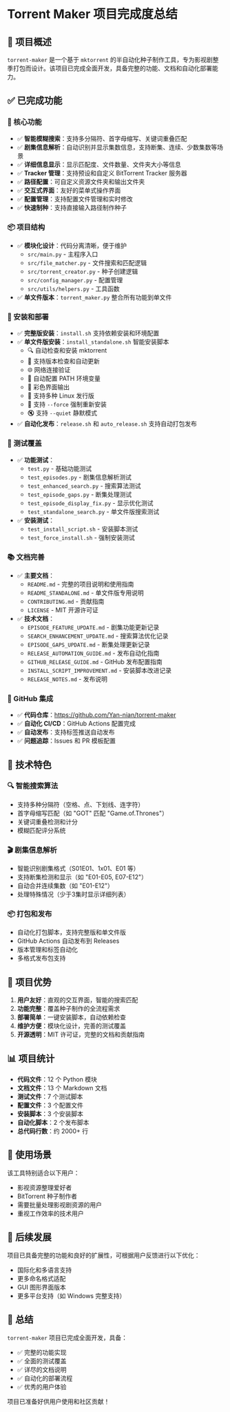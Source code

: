 # Torrent Maker 项目完成度总结

## 🎯 项目概述

`torrent-maker` 是一个基于 `mktorrent` 的半自动化种子制作工具，专为影视剧整季打包而设计。该项目已完成全面开发，具备完整的功能、文档和自动化部署能力。

## ✅ 已完成功能

### 🔧 核心功能
- ✅ **智能模糊搜索**：支持多分隔符、首字母缩写、关键词重叠匹配
- ✅ **剧集信息解析**：自动识别并显示集数信息，支持断集、连续、少数集数等场景
- ✅ **详细信息显示**：显示匹配度、文件数量、文件夹大小等信息
- ✅ **Tracker 管理**：支持预设和自定义 BitTorrent Tracker 服务器
- ✅ **路径配置**：可自定义资源文件夹和输出文件夹
- ✅ **交互式界面**：友好的菜单式操作界面
- ✅ **配置管理**：支持配置文件管理和实时修改
- ✅ **快速制种**：支持直接输入路径制作种子

### 📦 项目结构
- ✅ **模块化设计**：代码分离清晰，便于维护
  - `src/main.py` - 主程序入口
  - `src/file_matcher.py` - 文件搜索和匹配逻辑
  - `src/torrent_creator.py` - 种子创建逻辑
  - `src/config_manager.py` - 配置管理
  - `src/utils/helpers.py` - 工具函数
- ✅ **单文件版本**：`torrent_maker.py` 整合所有功能到单文件

### 🚀 安装和部署
- ✅ **完整版安装**：`install.sh` 支持依赖安装和环境配置
- ✅ **单文件版安装**：`install_standalone.sh` 智能安装脚本
  - 🔍 自动检查和安装 mktorrent
  - 🔄 支持版本检查和自动更新
  - 🌐 网络连接验证
  - 📁 自动配置 PATH 环境变量
  - 🎨 彩色界面输出
  - 🐧 支持多种 Linux 发行版
  - 💪 支持 `--force` 强制重新安装
  - 🔇 支持 `--quiet` 静默模式
- ✅ **自动化发布**：`release.sh` 和 `auto_release.sh` 支持自动打包发布

### 🧪 测试覆盖
- ✅ **功能测试**：
  - `test.py` - 基础功能测试
  - `test_episodes.py` - 剧集信息解析测试
  - `test_enhanced_search.py` - 搜索算法测试
  - `test_episode_gaps.py` - 断集处理测试
  - `test_episode_display_fix.py` - 显示优化测试
  - `test_standalone_search.py` - 单文件版搜索测试
- ✅ **安装测试**：
  - `test_install_script.sh` - 安装脚本测试
  - `test_force_install.sh` - 强制安装测试

### 📚 文档完善
- ✅ **主要文档**：
  - `README.md` - 完整的项目说明和使用指南
  - `README_STANDALONE.md` - 单文件版专用说明
  - `CONTRIBUTING.md` - 贡献指南
  - `LICENSE` - MIT 开源许可证
- ✅ **技术文档**：
  - `EPISODE_FEATURE_UPDATE.md` - 剧集功能更新记录
  - `SEARCH_ENHANCEMENT_UPDATE.md` - 搜索算法优化记录
  - `EPISODE_GAPS_UPDATE.md` - 断集处理更新记录
  - `RELEASE_AUTOMATION_GUIDE.md` - 发布自动化指南
  - `GITHUB_RELEASE_GUIDE.md` - GitHub 发布配置指南
  - `INSTALL_SCRIPT_IMPROVEMENT.md` - 安装脚本改进记录
  - `RELEASE_NOTES.md` - 发布说明

### 🐙 GitHub 集成
- ✅ **代码仓库**：https://github.com/Yan-nian/torrent-maker
- ✅ **自动化 CI/CD**：GitHub Actions 配置完成
- ✅ **自动发布**：支持标签推送自动发布
- ✅ **问题追踪**：Issues 和 PR 模板配置

## 🎨 技术特色

### 🔍 智能搜索算法
- 支持多种分隔符（空格、点、下划线、连字符）
- 首字母缩写匹配（如 "GOT" 匹配 "Game.of.Thrones"）
- 关键词重叠检测和计分
- 模糊匹配评分系统

### 🎬 剧集信息解析
- 智能识别剧集格式（S01E01、1x01、E01 等）
- 支持断集检测和显示（如 "E01-E05, E07-E12"）
- 自动合并连续集数（如 "E01-E12"）
- 处理特殊情况（少于3集时显示详细列表）

### 📦 打包和发布
- 自动化打包脚本，支持完整版和单文件版
- GitHub Actions 自动发布到 Releases
- 版本管理和标签自动化
- 多格式发布包支持

## 🌟 项目优势

1. **用户友好**：直观的交互界面，智能的搜索匹配
2. **功能完整**：覆盖种子制作的全流程需求
3. **部署简单**：一键安装脚本，自动依赖检查
4. **维护方便**：模块化设计，完善的测试覆盖
5. **开源透明**：MIT 许可证，完整的文档和贡献指南

## 📊 项目统计

- **代码文件**：12 个 Python 模块
- **文档文件**：13 个 Markdown 文档
- **测试文件**：7 个测试脚本
- **配置文件**：3 个配置文件
- **安装脚本**：3 个安装脚本
- **自动化脚本**：2 个发布脚本
- **总代码行数**：约 2000+ 行

## 🚀 使用场景

该工具特别适合以下用户：
- 影视资源整理爱好者
- BitTorrent 种子制作者
- 需要批量处理影视剧资源的用户
- 重视工作效率的技术用户

## 🔮 后续发展

项目已具备完整的功能和良好的扩展性，可根据用户反馈进行以下优化：
- 国际化和多语言支持
- 更多命名格式适配
- GUI 图形界面版本
- 更多平台支持（如 Windows 完整支持）

## 🎉 总结

`torrent-maker` 项目已完成全面开发，具备：
- ✅ 完整的功能实现
- ✅ 全面的测试覆盖
- ✅ 详尽的文档说明
- ✅ 自动化的部署流程
- ✅ 优秀的用户体验

项目已准备好供用户使用和社区贡献！
